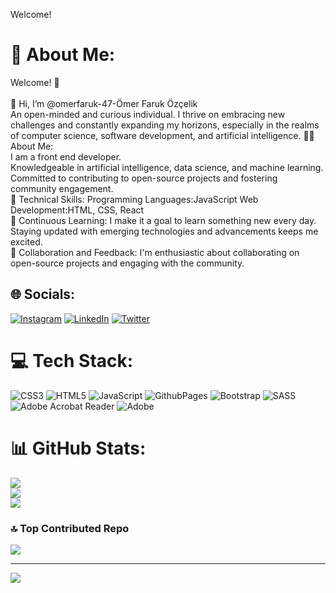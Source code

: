 Welcome! 


# 💫 About Me:
Welcome! 👋<br><br>👋 Hi, I’m @omerfaruk-47-Ömer Faruk Özçelik<br>An open-minded and curious individual. I thrive on embracing new challenges and constantly expanding my horizons, especially in the realms of computer science, software development, and artificial intelligence. 👨‍💻 About Me:<br>I am a front end developer.<br>Knowledgeable in artificial intelligence, data science, and machine learning.<br>Committed to contributing to open-source projects and fostering community engagement. <br>🔧 Technical Skills: Programming Languages:JavaScript Web Development:HTML, CSS, React <br>🌱 Continuous Learning: I make it a goal to learn something new every day. Staying updated with emerging technologies and advancements keeps me excited.<br>🤝 Collaboration and Feedback: I'm enthusiastic about collaborating on open-source projects and engaging with the community.


## 🌐 Socials:
[![Instagram](https://img.shields.io/badge/Instagram-%23E4405F.svg?logo=Instagram&logoColor=white)](https://instagram.com/ozcelikomar47) [![LinkedIn](https://img.shields.io/badge/LinkedIn-%230077B5.svg?logo=linkedin&logoColor=white)](https://linkedin.com/in/in/ömer-faruk-özçelik-5b9155294) [![Twitter](https://img.shields.io/badge/Twitter-%231DA1F2.svg?logo=Twitter&logoColor=white)](https://twitter.com/https://x.com/Omerfarukmrdin) 

# 💻 Tech Stack:
![CSS3](https://img.shields.io/badge/css3-%231572B6.svg?style=for-the-badge&logo=css3&logoColor=white) ![HTML5](https://img.shields.io/badge/html5-%23E34F26.svg?style=for-the-badge&logo=html5&logoColor=white) ![JavaScript](https://img.shields.io/badge/javascript-%23323330.svg?style=for-the-badge&logo=javascript&logoColor=%23F7DF1E) ![GithubPages](https://img.shields.io/badge/github%20pages-121013?style=for-the-badge&logo=github&logoColor=white) ![Bootstrap](https://img.shields.io/badge/bootstrap-%238511FA.svg?style=for-the-badge&logo=bootstrap&logoColor=white) ![SASS](https://img.shields.io/badge/SASS-hotpink.svg?style=for-the-badge&logo=SASS&logoColor=white) ![Adobe Acrobat Reader](https://img.shields.io/badge/Adobe%20Acrobat%20Reader-EC1C24.svg?style=for-the-badge&logo=Adobe%20Acrobat%20Reader&logoColor=white) ![Adobe](https://img.shields.io/badge/adobe-%23FF0000.svg?style=for-the-badge&logo=adobe&logoColor=white)
# 📊 GitHub Stats:
![](https://github-readme-stats.vercel.app/api?username=omerfaruk-47&theme=radical&hide_border=false&include_all_commits=false&count_private=false)<br/>
![](https://github-readme-streak-stats.herokuapp.com/?user=omerfaruk-47&theme=radical&hide_border=false)<br/>
![](https://github-readme-stats.vercel.app/api/top-langs/?username=omerfaruk-47&theme=radical&hide_border=false&include_all_commits=false&count_private=false&layout=compact)

### 🔝 Top Contributed Repo
![](https://github-contributor-stats.vercel.app/api?username=omerfaruk-47&limit=5&theme=radical&combine_all_yearly_contributions=true)

---
[![](https://visitcount.itsvg.in/api?id=omerfaruk-47&icon=0&color=7)](https://visitcount.itsvg.in)

<!-- Proudly created with GPRM ( https://gprm.itsvg.in ) -->

